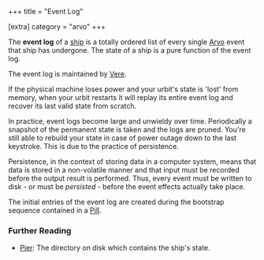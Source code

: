 +++
title = "Event Log"

[extra]
category = "arvo"
+++

The **event log** of a [ship](/reference/glossary/ship) is a totally ordered list of every single [Arvo](/reference/glossary/arvo) event that ship has undergone. The state of a ship is a pure function of the event log.

The event log is maintained by [Vere](/reference/glossary/vere).

If the physical machine loses power and your urbit's state is 'lost' from memory, when your urbit restarts it will replay its entire event log and recover its last valid state from scratch.

In practice, event logs become large and unwieldy over time. Periodically a snapshot of the permanent state is taken and the logs are pruned. You're still able to rebuild your state in case of power outage down to the last keystroke. This is due to the practice of persistence.

Persistence, in the context of storing data in a computer system, means that data is stored in a non-volatile manner and that input must be recorded before the output result is performed. Thus, every event must be written to disk - or must be _persisted_ - before the event effects actually take place.

The initial entries of the event log are created during the bootstrap sequence contained in a [Pill](/reference/glossary/pill).

### Further Reading

- [Pier](/reference/glossary/pier): The directory on disk which contains the ship's state.
